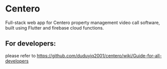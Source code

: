 # Centero
Full-stack web app for Centero property management video call software, built using Flutter and firebase cloud functions.
## For developers: 
please refer to https://github.com/duduyiq2001/centero/wiki/Guide-for-all-developers
